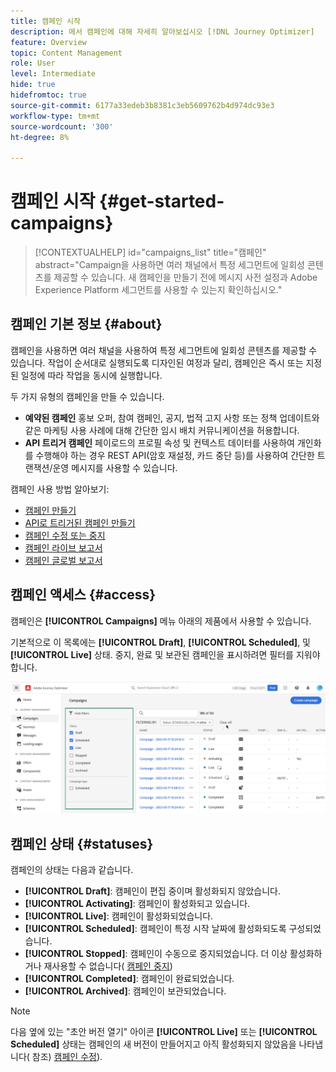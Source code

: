 ```yaml
---
title: 캠페인 시작
description: 에서 캠페인에 대해 자세히 알아보십시오 [!DNL Journey Optimizer]
feature: Overview
topic: Content Management
role: User
level: Intermediate
hide: true
hidefromtoc: true
source-git-commit: 6177a33edeb3b8381c3eb5609762b4d974dc93e3
workflow-type: tm+mt
source-wordcount: '300'
ht-degree: 8%

---
```



# 캠페인 시작 {#get-started-campaigns}

>[!CONTEXTUALHELP]
>id="campaigns_list"
>title="캠페인"
>abstract="Campaign을 사용하면 여러 채널에서 특정 세그먼트에 일회성 콘텐츠를 제공할 수 있습니다. 새 캠페인을 만들기 전에 메시지 사전 설정과 Adobe Experience Platform 세그먼트를 사용할 수 있는지 확인하십시오."

## 캠페인 기본 정보 {#about}

캠페인을 사용하면 여러 채널을 사용하여 특정 세그먼트에 일회성 콘텐츠를 제공할 수 있습니다. 작업이 순서대로 실행되도록 디자인된 여정과 달리, 캠페인은 즉시 또는 지정된 일정에 따라 작업을 동시에 실행합니다.

두 가지 유형의 캠페인을 만들 수 있습니다.

* **예약된 캠페인** 홍보 오퍼, 참여 캠페인, 공지, 법적 고지 사항 또는 정책 업데이트와 같은 마케팅 사용 사례에 대해 간단한 임시 배치 커뮤니케이션을 허용합니다.
* **API 트리거 캠페인** 페이로드의 프로필 속성 및 컨텍스트 데이터를 사용하여 개인화를 수행해야 하는 경우 REST API(암호 재설정, 카드 중단 등)를 사용하여 간단한 트랜잭션/운영 메시지를 사용할 수 있습니다.

캠페인 사용 방법 알아보기:
* [캠페인 만들기](create-campaign.md)
* [API로 트리거된 캠페인 만들기](api-triggered-campaigns.md)
* [캠페인 수정 또는 중지](modify-stop-campaign.md)
* [캠페인 라이브 보고서](campaign-live-report.md)
* [캠페인 글로벌 보고서](campaign-global-report.md)

## 캠페인 액세스 {#access}

캠페인은 **[!UICONTROL Campaigns]** 메뉴 아래의 제품에서 사용할 수 있습니다.

기본적으로 이 목록에는 **[!UICONTROL Draft]**, **[!UICONTROL Scheduled]**, 및 **[!UICONTROL Live]** 상태. 중지, 완료 및 보관된 캠페인을 표시하려면 필터를 지워야 합니다.

![](assets/create-campaign-list.png)

## 캠페인 상태 {#statuses}

캠페인의 상태는 다음과 같습니다.

* **[!UICONTROL Draft]**: 캠페인이 편집 중이며 활성화되지 않았습니다.
* **[!UICONTROL Activating]**: 캠페인이 활성화되고 있습니다.
* **[!UICONTROL Live]**: 캠페인이 활성화되었습니다.
* **[!UICONTROL Scheduled]**: 캠페인이 특정 시작 날짜에 활성화되도록 구성되었습니다.
* **[!UICONTROL Stopped]**: 캠페인이 수동으로 중지되었습니다. 더 이상 활성화하거나 재사용할 수 없습니다( [캠페인 중지](modify-stop-campaign.md#stop))
* **[!UICONTROL Completed]**: 캠페인이 완료되었습니다.
* **[!UICONTROL Archived]**: 캠페인이 보관되었습니다.

>[!NOTE]
>
>다음 옆에 있는 &quot;초안 버전 열기&quot; 아이콘 **[!UICONTROL Live]** 또는 **[!UICONTROL Scheduled]** 상태는 캠페인의 새 버전이 만들어지고 아직 활성화되지 않았음을 나타냅니다( 참조) [캠페인 수정](modify-stop-campaign.md#modify)).

